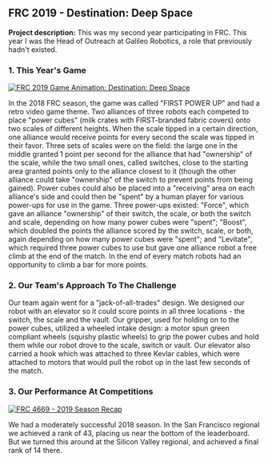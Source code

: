 ## FRC 2019 - Destination: Deep Space

**Project description:** This was my second year participating in FRC. This year I was the Head of Outreach at Galileo Robotics, a role that previously hadn't existed. 

### 1. This Year's Game

[![FRC 2019 Game Animation: Destination: Deep Space](http://img.youtube.com/vi/Mew6G_og-PI/0.jpg)](https://www.youtube.com/watch?v=Mew6G_og-PI "FRC 2019 Game Animation: Destination: Deep Space")

In the 2018 FRC season, the game was called "FIRST POWER UP" and had a retro video game theme. Two alliances of three robots each competed to place "power cubes" (milk crates with FIRST-branded fabric covers) onto two scales of different heights. When the scale tipped in a certain direction, one alliance would receive points for every second the scale was tipped in their favor. Three sets of scales were on the field: the large one in the middle granted 1 point per second for the alliance that had "ownership" of the scale, while the two small ones, called switches, close to the starting area granted points only to the alliance closest to it (though the other alliance could take "ownership" of the switch to prevent points from being gained). Power cubes could also be placed into a "receiving" area on each alliance's side and could then be "spent" by a human player for various power-ups for use in the game. Three power-ups existed: "Force", which gave an alliance "ownership" of their switch, the scale, or both the switch and scale, depending on how many power cubes were "spent"; "Boost", which doubled the points the alliance scored by the switch, scale, or both, again depending on how many power cubes were "spent"; and "Levitate", which required three power cubes to use but gave one alliance robot a free climb at the end of the match. In the end of every match robots had an opportunity to climb a bar for more points. 

### 2. Our Team's Approach To The Challenge

Our team again went for a "jack-of-all-trades" design. We designed our robot with an elevator so it could score points in all three locations - the switch, the scale and the vault. Our gripper, used for holding on to the power cubes, utilized a wheeled intake design: a motor spun green compliant wheels (squishy plastic wheels) to grip the power cubes and hold them while our robot drove to the scale, switch or vault. Our elevator also carried a hook which was attached to three Kevlar cables, which were attached to motors that would pull the robot up in the last few seconds of the match.

### 3. Our Performance At Competitions

[![FRC 4669 - 2019 Season Recap](http://img.youtube.com/vi/g-eXJeuUe4M/0.jpg)](https://www.youtube.com/watch?v=g-eXJeuUe4M "FRC 4669 - 2019 Season Recap")

We had a moderately successful 2018 season. In the San Francisco regional we achieved a rank of 43, placing us near the bottom of the leaderboard. But we turned this around at the Silicon Valley regional, and achieved a final rank of 14 there.
